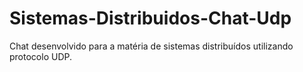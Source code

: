 # Sistemas-Distribuidos-Chat-Udp
Chat desenvolvido para a matéria de sistemas distribuídos utilizando protocolo UDP.
